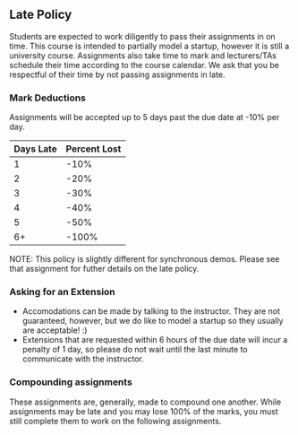 Late Policy
---

Students are expected to work diligently to pass their assignments in on time. This course is intended to partially model a startup, however it is still a university course. Assignments also take time to mark and lecturers/TAs schedule their time according to the course calendar. We ask that you be respectful of their time by not passing assignments in late.

### Mark Deductions

Assignments will be accepted up to 5 days past the due date at -10% per day.

| Days Late | Percent Lost |
| --- | --- |
| 1 | -10% |
| 2 | -20% |
| 3 | -30% |
| 4 | -40% |
| 5 | -50% |
| 6+ | -100% |

NOTE: This policy is slightly different for synchronous demos. Please see that assignment for futher details on the late policy.

### Asking for an Extension

- Accomodations can be made by talking to the instructor. They are not guaranteed, however, but we do like to model a startup so they usually are acceptable! :)
- Extensions that are requested within 6 hours of the due date will incur a penalty of 1 day, so please do not wait until the last minute to communicate with the instructor.

### Compounding assignments

These assignments are, generally, made to compound one another. While assignments may be late and you may lose 100% of the marks, you must still complete them to work on the following assignments.
